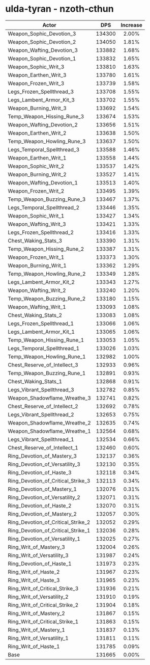 # ulda-tyran - nzoth-cthun
| Actor | DPS | Increase |
|---|:---:|:---:|
|Weapon_Sophic_Devotion_3|134300|2.00%|
|Weapon_Sophic_Devotion_2|134050|1.81%|
|Weapon_Wafting_Devotion_3|133882|1.68%|
|Weapon_Sophic_Devotion_1|133832|1.65%|
|Weapon_Sophic_Writ_3|133810|1.63%|
|Weapon_Earthen_Writ_3|133780|1.61%|
|Weapon_Frozen_Writ_3|133739|1.58%|
|Legs_Frozen_Spellthread_3|133708|1.55%|
|Legs_Lambent_Armor_Kit_3|133702|1.55%|
|Weapon_Burning_Writ_3|133692|1.54%|
|Temp_Weapon_Hissing_Rune_3|133674|1.53%|
|Weapon_Wafting_Devotion_2|133656|1.51%|
|Weapon_Earthen_Writ_2|133638|1.50%|
|Temp_Weapon_Howling_Rune_3|133637|1.50%|
|Legs_Temporal_Spellthread_3|133588|1.46%|
|Weapon_Earthen_Writ_1|133558|1.44%|
|Weapon_Sophic_Writ_2|133537|1.42%|
|Weapon_Burning_Writ_2|133527|1.41%|
|Weapon_Wafting_Devotion_1|133513|1.40%|
|Weapon_Frozen_Writ_2|133495|1.39%|
|Temp_Weapon_Buzzing_Rune_3|133467|1.37%|
|Legs_Temporal_Spellthread_2|133446|1.35%|
|Weapon_Sophic_Writ_1|133427|1.34%|
|Weapon_Wafting_Writ_3|133421|1.33%|
|Legs_Frozen_Spellthread_2|133416|1.33%|
|Chest_Waking_Stats_3|133390|1.31%|
|Temp_Weapon_Hissing_Rune_2|133387|1.31%|
|Weapon_Frozen_Writ_1|133373|1.30%|
|Weapon_Burning_Writ_1|133362|1.29%|
|Temp_Weapon_Howling_Rune_2|133349|1.28%|
|Legs_Lambent_Armor_Kit_2|133343|1.27%|
|Weapon_Wafting_Writ_2|133240|1.20%|
|Temp_Weapon_Buzzing_Rune_2|133180|1.15%|
|Weapon_Wafting_Writ_1|133093|1.08%|
|Chest_Waking_Stats_2|133083|1.08%|
|Legs_Frozen_Spellthread_1|133066|1.06%|
|Legs_Lambent_Armor_Kit_1|133065|1.06%|
|Temp_Weapon_Hissing_Rune_1|133053|1.05%|
|Legs_Temporal_Spellthread_1|133026|1.03%|
|Temp_Weapon_Howling_Rune_1|132982|1.00%|
|Chest_Reserve_of_Intellect_3|132933|0.96%|
|Temp_Weapon_Buzzing_Rune_1|132891|0.93%|
|Chest_Waking_Stats_1|132868|0.91%|
|Legs_Vibrant_Spellthread_3|132782|0.85%|
|Weapon_Shadowflame_Wreathe_3|132741|0.82%|
|Chest_Reserve_of_Intellect_2|132692|0.78%|
|Legs_Vibrant_Spellthread_2|132653|0.75%|
|Weapon_Shadowflame_Wreathe_2|132635|0.74%|
|Weapon_Shadowflame_Wreathe_1|132564|0.68%|
|Legs_Vibrant_Spellthread_1|132534|0.66%|
|Chest_Reserve_of_Intellect_1|132460|0.60%|
|Ring_Devotion_of_Mastery_3|132137|0.36%|
|Ring_Devotion_of_Versatility_3|132130|0.35%|
|Ring_Devotion_of_Haste_3|132118|0.34%|
|Ring_Devotion_of_Critical_Strike_3|132113|0.34%|
|Ring_Devotion_of_Mastery_1|132076|0.31%|
|Ring_Devotion_of_Versatility_2|132071|0.31%|
|Ring_Devotion_of_Haste_2|132070|0.31%|
|Ring_Devotion_of_Mastery_2|132057|0.30%|
|Ring_Devotion_of_Critical_Strike_2|132052|0.29%|
|Ring_Devotion_of_Critical_Strike_1|132036|0.28%|
|Ring_Devotion_of_Versatility_1|132025|0.27%|
|Ring_Writ_of_Mastery_3|132004|0.26%|
|Ring_Writ_of_Versatility_3|131987|0.24%|
|Ring_Devotion_of_Haste_1|131973|0.23%|
|Ring_Writ_of_Haste_2|131967|0.23%|
|Ring_Writ_of_Haste_3|131965|0.23%|
|Ring_Writ_of_Critical_Strike_3|131936|0.21%|
|Ring_Writ_of_Versatility_2|131910|0.19%|
|Ring_Writ_of_Critical_Strike_2|131904|0.18%|
|Ring_Writ_of_Mastery_2|131867|0.15%|
|Ring_Writ_of_Critical_Strike_1|131863|0.15%|
|Ring_Writ_of_Mastery_1|131837|0.13%|
|Ring_Writ_of_Versatility_1|131811|0.11%|
|Ring_Writ_of_Haste_1|131785|0.09%|
|Base|131665|0.00%|
